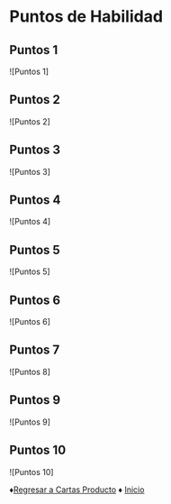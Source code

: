 # Puntos de Habilidad

## Puntos 1

![Puntos 1]

## Puntos 2

![Puntos 2]

## Puntos 3

![Puntos 3]

## Puntos 4

![Puntos 4]

## Puntos 5

![Puntos 5]

## Puntos 6

![Puntos 6]

## Puntos 7

![Puntos 8]

## Puntos 9

![Puntos 9]

## Puntos 10

![Puntos 10]

♦[Regresar a Cartas Producto](https://github.com/Edwin-Lines/Proyecto-And-Then...-/tree/main/Documentaci%C3%B3n/8.%20Cartas%20finales%20o%20producidas%20(Producto%20final) "Cartas Finales") ♦ [Inicio](https://github.com/Edwin-Lines/Proyecto-And-Then...- "Inicio")

